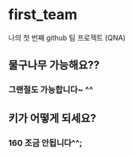 # first_team
나의 첫 번째 github 팀 프로젝트 (QNA)
## 물구나무 가능해요??
### 그랜절도 가능합니다~ ^^
## 키가 어떻게 되세요?
### 160 조금 안됩니다^^;
